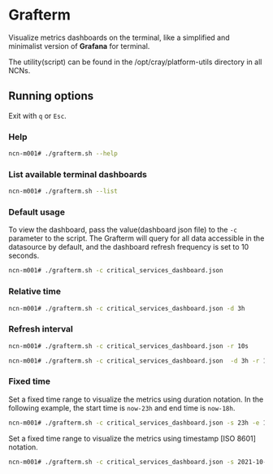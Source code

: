 # Grafterm

Visualize metrics dashboards on the terminal, like a simplified and minimalist version of **Grafana** for terminal.

The utility(script) can be found in the /opt/cray/platform-utils directory in all NCNs.

## Running options

Exit with `q` or `Esc`.

### Help

```bash
ncn-m001# ./grafterm.sh --help
```

### List available terminal dashboards

```bash
ncn-m001# ./grafterm.sh --list
```

### Default usage
To view the dashboard, pass the value(dashboard json file) to the `-c` parameter to the script.
The Grafterm will query for all data accessible in the datasource by default, and the dashboard refresh frequency is set to 10 seconds.
```bash
ncn-m001# ./grafterm.sh -c critical_services_dashboard.json
```

### Relative time

```bash
ncn-m001# ./grafterm.sh -c critical_services_dashboard.json -d 3h
```

### Refresh interval

```bash
ncn-m001# ./grafterm.sh -c critical_services_dashboard.json -r 10s
```

```bash
ncn-m001# ./grafterm.sh -c critical_services_dashboard.json  -d 3h -r 10s
```

### Fixed time

Set a fixed time range to visualize the metrics using duration notation. In the following example, the start time is `now-23h` and end time is `now-18h`.

```bash
ncn-m001# ./grafterm.sh -c critical_services_dashboard.json -s 23h -e 18h
```

Set a fixed time range to visualize the metrics using timestamp [ISO 8601] notation.

```bash
ncn-m001# ./grafterm.sh -c critical_services_dashboard.json -s 2021-10-30T11:25:10+05:00 -e 2021-10-30T11:55:10+05:00
```
